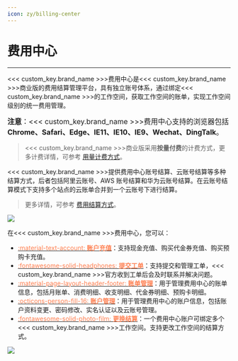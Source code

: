 ```yaml
---
icon: zy/billing-center
---
```


# 费用中心
---


<<< custom_key.brand_name >>>费用中心是<<< custom_key.brand_name >>>商业版的费用结算管理平台，具有独立账号体系，通过绑定<<< custom_key.brand_name >>>的工作空间，获取工作空间的账单，实现工作空间级别的统一费用管理。

<font size=3>**注意**：<<< custom_key.brand_name >>>费用中心支持的浏览器包括 **Chrome、Safari、Edge、IE11、IE10、IE9、Wechat、DingTalk**。</font>

> <<< custom_key.brand_name >>>商业版采用**按量付费**的计费方式，更多计费详情，可参考 [用量计费方式](../billing-method/index.md)。

<<< custom_key.brand_name >>>提供费用中心账号结算、云账号结算等多种结算方式，后者包括阿里云账号、AWS 账号结算和华为云账号结算。在云账号结算模式下支持多个站点的云账单合并到一个云账号下进行结算。

> 更多详情，可参考 [费用结算方式](../billing/billing-account/index.md)。

![](img/billing-index-1.png)




在<<< custom_key.brand_name >>>费用中心，您可以：

<div class="grid cards" markdown>

- [<font color="coral"> :material-text-account: __账户充值__</font>](../billing-center/account-wallet/index.md)：支持现金充值、购买代金券充值、购买预购卡充值。
- [<font color="coral"> :fontawesome-solid-headphones: __提交工单__</font>](../billing-center/support-center.md)：支持提交和管理工单，<<< custom_key.brand_name >>>官方收到工单后会及时联系并解决问题。
- [<font color="coral"> :material-page-layout-header-footer: __账单管理__</font>](../billing-center/billing-management.md)：用于管理费用中心的账单信息，包括月账单、消费明细、收支明细、代金券明细、预购卡明细。    
- [<font color="coral"> :octicons-person-fill-16: __账户管理__</font>](../billing-center/account-management.md)：用于管理费用中心的账户信息，包括账户资料变更、密码修改、实名认证以及云账号管理。
- [<font color="coral"> :fontawesome-solid-photo-film: __更换结算__</font>](../billing/billing-account/index.md)：一个费用中心账户可绑定多个<<< custom_key.brand_name >>>工作空间。支持更改工作空间的结算方式。
      
</div>



![](img/3.billing_cost_1.png)

<!--
- [<font color="coral"> :material-typewriter: __发票管理__</font>](../billing-center/invoice-management.md)：用于管理费用中心的发票信息，使用前需要先进行实名认证，认证完成后可以管理发票信息和寄送信息，支持为已生成的月账单索取发票。  
- -->